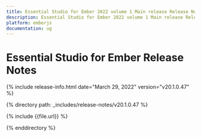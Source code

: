 ```yaml
---
title: Essential Studio for Ember 2022 volume 1 Main release Release Notes  
description: Essential Studio for Ember 2022 volume 1 Main release Release Notes  
platform: emberjs
documentation: ug
---
```


# Essential Studio for Ember  Release Notes  

{% include release-info.html date="March 29, 2022" version="v20.1.0.47" %} 

{% directory path: _includes/release-notes/v20.1.0.47 %}

{% include {{file.url}} %}

{% enddirectory %}